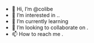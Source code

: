 - 👋 Hi, I’m @colibe 
- 👀 I’m interested in ..
- 🌱 I’m currently learning 
- 💞️ I’m looking to collaborate on .
- 📫 How to reach me .

<!---
colibe/colibe is a ✨ special ✨ repository because its `README.md` (this file) appears on your GitHub profile.
You can click the Preview link to take a look at your changes.
--->
